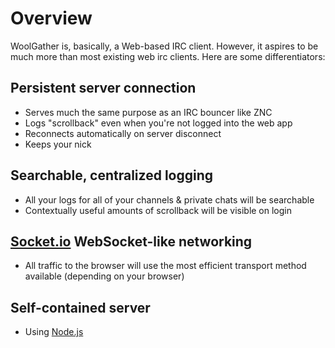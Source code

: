 Overview
========

WoolGather is, basically, a Web-based IRC client.  However, it aspires to be
much more than most existing web irc clients.  Here are some differentiators:

Persistent server connection
----------------------------

* Serves much the same purpose as an IRC bouncer like ZNC
* Logs "scrollback" even when you're not logged into the web app
* Reconnects automatically on server disconnect
* Keeps your nick

Searchable, centralized logging
-------------------------------

* All your logs for all of your channels & private chats will be searchable
* Contextually useful amounts of scrollback will be visible on login

[Socket.io](http://socket.io/) WebSocket-like networking
--------------------------------------------------------

* All traffic to the browser will use the most efficient transport method
  available (depending on your browser)

Self-contained server
---------------------

* Using [Node.js](http://nodejs.org/)
